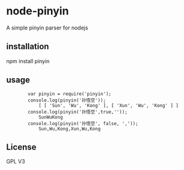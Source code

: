 # node-pinyin

A simple pinyin parser for nodejs

## installation

npm install pinyin

## usage
            var pinyin = require('pinyin');
            console.log(pinyin('孙悟空'));
                [ [ 'Sun', 'Wu', 'Kong' ], [ 'Xun', 'Wu', 'Kong' ] ]
            console.log(pinyin('孙悟空',true,''));
                SunWuKong
            console.log(pinyin('孙悟空', false, ','));
                Sun,Wu,Kong,Xun,Wu,Kong

## License

GPL V3
